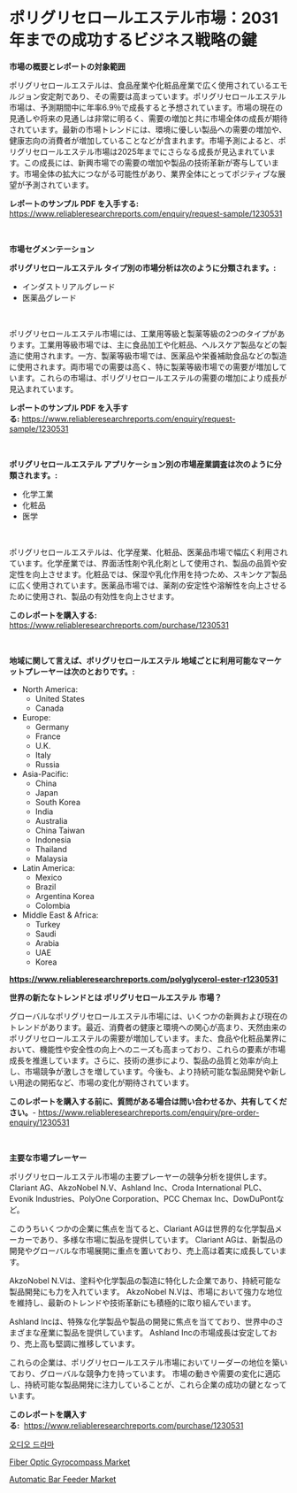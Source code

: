 <p><h1>ポリグリセロールエステル市場：2031年までの成功するビジネス戦略の鍵</h1></p><p><strong>市場の概要とレポートの対象範囲</strong></p>
<p><p>ポリグリセロールエステルは、食品産業や化粧品産業で広く使用されているエモルジョン安定剤であり、その需要は高まっています。ポリグリセロールエステル市場は、予測期間中に年率6.9％で成長すると予想されています。市場の現在の見通しや将来の見通しは非常に明るく、需要の増加と共に市場全体の成長が期待されています。最新の市場トレンドには、環境に優しい製品への需要の増加や、健康志向の消費者が増加していることなどが含まれます。市場予測によると、ポリグリセロールエステル市場は2025年までにさらなる成長が見込まれています。この成長には、新興市場での需要の増加や製品の技術革新が寄与しています。市場全体の拡大につながる可能性があり、業界全体にとってポジティブな展望が予測されています。</p></p>
<p><strong>レポートのサンプル PDF を入手する:</strong> <a href="https://www.reliableresearchreports.com/enquiry/request-sample/1230531">https://www.reliableresearchreports.com/enquiry/request-sample/1230531</a></p>
<p>&nbsp;</p>
<p><strong>市場セグメンテーション</strong></p>
<p><strong>ポリグリセロールエステル タイプ別の市場分析は次のように分類されます。:</strong></p>
<p><ul><li>インダストリアルグレード</li><li>医薬品グレード</li></ul></p>
<p>&nbsp;</p>
<p><p>ポリグリセロールエステル市場には、工業用等級と製薬等級の2つのタイプがあります。工業用等級市場では、主に食品加工や化粧品、ヘルスケア製品などの製造に使用されます。一方、製薬等級市場では、医薬品や栄養補助食品などの製造に使用されます。両市場での需要は高く、特に製薬等級市場での需要が増加しています。これらの市場は、ポリグリセロールエステルの需要の増加により成長が見込まれています。</p></p>
<p><strong>レポートのサンプル PDF を入手する:</strong>&nbsp;<a href="https://www.reliableresearchreports.com/enquiry/request-sample/1230531">https://www.reliableresearchreports.com/enquiry/request-sample/1230531</a></p>
<p>&nbsp;</p>
<p><strong> ポリグリセロールエステル アプリケーション別の市場産業調査は次のように分類されます。:</strong></p>
<p><ul><li>化学工業</li><li>化粧品</li><li>医学</li></ul></p>
<p>&nbsp;</p>
<p><p>ポリグリセロールエステルは、化学産業、化粧品、医薬品市場で幅広く利用されています。化学産業では、界面活性剤や乳化剤として使用され、製品の品質や安定性を向上させます。化粧品では、保湿や乳化作用を持つため、スキンケア製品に広く使用されています。医薬品市場では、薬剤の安定性や溶解性を向上させるために使用され、製品の有効性を向上させます。</p></p>
<p><strong>このレポートを購入する:</strong>&nbsp; <a href="https://www.reliableresearchreports.com/purchase/1230531">https://www.reliableresearchreports.com/purchase/1230531</a></p>
<p>&nbsp;</p>
<p><strong>地域に関して言えば、ポリグリセロールエステル 地域ごとに利用可能なマーケットプレーヤーは次のとおりです。:</strong></p>
<p><ul>
    <li>
        North America:
        <ul>
            <li>United States</li>
            <li>Canada</li>
        </ul>
    </li>
    <li>
        Europe:
        <ul>
            <li>Germany</li>
            <li>France</li>
            <li>U.K.</li>
            <li>Italy</li>
            <li>Russia</li>
        </ul>
    </li>
    <li>
        Asia-Pacific:
        <ul>
            <li>China</li>
            <li>Japan</li>
            <li>South Korea</li>
            <li>India</li>
            <li>Australia</li>
            <li>China Taiwan</li>
            <li>Indonesia</li>
            <li>Thailand</li>
            <li>Malaysia</li>
        </ul>
    </li>
    <li>
        Latin America:
        <ul>
            <li>Mexico</li>
            <li>Brazil</li>
            <li>Argentina Korea</li>
            <li>Colombia</li>
        </ul>
    </li>
    <li>
        Middle East & Africa:
        <ul>
            <li>Turkey</li>
            <li>Saudi</li>
            <li>Arabia</li>
            <li>UAE</li>
            <li>Korea</li>
        </ul>
    </li>
    </ul></p>
<p><strong><a href="https://www.reliableresearchreports.com/polyglycerol-ester-r1230531">https://www.reliableresearchreports.com/polyglycerol-ester-r1230531</a></strong>&nbsp;</p>
<p><strong>世界の新たなトレンドとは ポリグリセロールエステル 市場？</strong></p>
<p><p>グローバルなポリグリセロールエステル市場には、いくつかの新興および現在のトレンドがあります。最近、消費者の健康と環境への関心が高まり、天然由来のポリグリセロールエステルの需要が増加しています。また、食品や化粧品業界において、機能性や安全性の向上へのニーズも高まっており、これらの要素が市場成長を推進しています。さらに、技術の進歩により、製品の品質と効率が向上し、市場競争が激しさを増しています。今後も、より持続可能な製品開発や新しい用途の開拓など、市場の変化が期待されています。</p></p>
<p><strong>このレポートを購入する前に、質問がある場合は問い合わせるか、共有してください。</strong>- <a href="https://www.reliableresearchreports.com/enquiry/pre-order-enquiry/1230531">https://www.reliableresearchreports.com/enquiry/pre-order-enquiry/1230531</a></p>
<p>&nbsp;</p>
<p><strong>主要な市場プレーヤー</strong></p>
<p><p>ポリグリセロールエステル市場の主要プレーヤーの競争分析を提供します。Clariant AG、AkzoNobel N.V、Ashland Inc、Croda International PLC、Evonik Industries、PolyOne Corporation、PCC Chemax Inc、DowDuPontなど。</p><p>このうちいくつかの企業に焦点を当てると、Clariant AGは世界的な化学製品メーカーであり、多様な市場に製品を提供しています。 Clariant AGは、新製品の開発やグローバルな市場展開に重点を置いており、売上高は着実に成長しています。</p><p>AkzoNobel N.Vは、塗料や化学製品の製造に特化した企業であり、持続可能な製品開発にも力を入れています。 AkzoNobel N.Vは、市場において強力な地位を維持し、最新のトレンドや技術革新にも積極的に取り組んでいます。</p><p>Ashland Incは、特殊な化学製品や製品の開発に焦点を当てており、世界中のさまざまな産業に製品を提供しています。 Ashland Incの市場成長は安定しており、売上高も堅調に推移しています。</p><p>これらの企業は、ポリグリセロールエステル市場においてリーダーの地位を築いており、グローバルな競争力を持っています。 市場の動きや需要の変化に適応し、持続可能な製品開発に注力していることが、これら企業の成功の鍵となっています。</p></p>
<p><strong>このレポートを購入する:</strong>&nbsp;&nbsp;<a href="https://www.reliableresearchreports.com/purchase/1230531">https://www.reliableresearchreports.com/purchase/1230531</a></p>
<p><p><a href="https://github.com/fernandotryO5lson96765/Market-Research-Report-List-1/blob/main/327996628709.md">오디오 드라마</a></p><p><a href="https://github.com/Glendatilghmankmgz0rbhwpy/Market-Research-Report-List-2/blob/main/fiber-optic-gyrocompass-market.md">Fiber Optic Gyrocompass Market</a></p><p><a href="https://github.com/dx0328/Market-Research-Report-List-2/blob/main/automatic-bar-feeder-market.md">Automatic Bar Feeder Market</a></p></p>